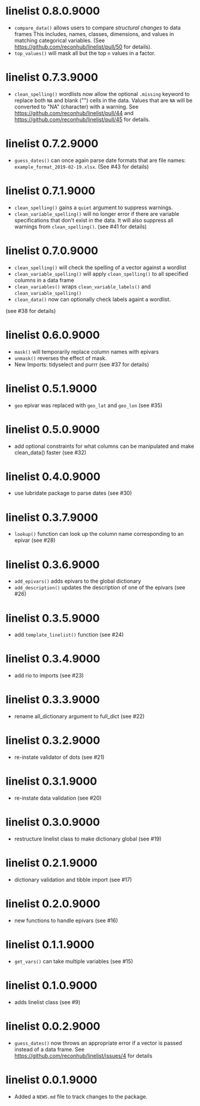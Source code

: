 # linelist 0.8.0.9000

* `compare_data()` allows users to compare _structural changes_ to data frames
  This includes, names, classes, dimensions, and values in matching categorical
  variables. (See https://github.com/reconhub/linelist/pull/50 for details).
* `top_values()` will mask all but the top `n` values in a factor.

# linelist 0.7.3.9000

* `clean_spelling()` wordlists now allow the optional `.missing` keyword to
  replace both `NA` and blank ("") cells in the data. Values that are `NA` will
  be converted to "NA" (character) with a warning. 
  See https://github.com/reconhub/linelist/pull/44 and 
  https://github.com/reconhub/linelist/pull/45 for details.

# linelist 0.7.2.9000

* `guess_dates()` can once again parse date formats that are file names: 
  `example_format_2019-02-19.xlsx`. (See #43 for details)

# linelist 0.7.1.9000

* `clean_spelling()` gains a `quiet` argument to suppress warnings.
* `clean_variable_spelling()` will no longer error if there are variable 
  specifications that don't exist in the data. It will also suppress all 
  warnings from `clean_spelling()`. (see #41 for details)

# linelist 0.7.0.9000

* `clean_spelling()` will check the spelling of a vector against a wordlist
* `clean_variable_spelling()` will apply `clean_spelling()` to all specified
  columns in a data frame
* `clean_variables()` wraps `clean_variable_labels()` and `clean_variable_spelling()`
* `clean_data()` now can optionally check labels againt a wordlist.

(see #38 for details)

# linelist 0.6.0.9000

* `mask()` will temporarily replace column names with epivars
* `unmask()` reverses the effect of mask.
* New Imports: tidyselect and purrr
  (see #37 for details)

# linelist 0.5.1.9000

* `geo` epivar was replaced with `geo_lat` and `geo_lon` (see #35)

# linelist 0.5.0.9000

* add optional constraints for what columns can be manipulated and make 
  clean_data() faster (see #32)

# linelist 0.4.0.9000

* use lubridate package to parse dates (see #30)

# linelist 0.3.7.9000

* `lookup()` function can look up the column name corresponding to an epivar
   (see #28)

# linelist 0.3.6.9000

* `add_epivars()` adds epivars to the global dictionary
* `add_description()` updates the description of one of the epivars
  (see #26)

# linelist 0.3.5.9000

* add `template_linelist()` function (see #24)

# linelist 0.3.4.9000

* add rio to imports (see #23)

# linelist 0.3.3.9000

* rename all_dictionary argument to full_dict (see #22)

# linelist 0.3.2.9000

* re-instate validator of dots (see #21)

# linelist 0.3.1.9000

* re-instate data validation (see #20)

# linelist 0.3.0.9000

* restructure linelist class to make dictionary global (see #19)

# linelist 0.2.1.9000

* dictionary validation and tibble import (see #17)

# linelist 0.2.0.9000

* new functions to handle epivars (see #16)

# linelist 0.1.1.9000

* `get_vars()` can take multiple variables (see #15)

# linelist 0.1.0.9000

* adds linelist class (see #9)

# linelist 0.0.2.9000

* `guess_dates()` now throws an appropriate error if a vector is passed instead
  of a data frame. See https://github.com/reconhub/linelist/issues/4 for details

# linelist 0.0.1.9000

* Added a `NEWS.md` file to track changes to the package.



